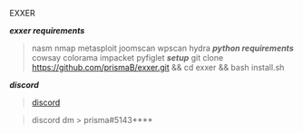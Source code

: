 EXXER


***exxer requirements***
>nasm
>nmap
>metasploit
>joomscan
>wpscan
>hydra
***python requirements***
>cowsay
>colorama
>impacket
>pyfiglet
***setup***
>git clone https://github.com/prismaB/exxer.git && cd exxer && bash install.sh

***discord***
>[discord](https://discord.gg/3N73w2GTnZ)

>discord dm > prisma#5143****
